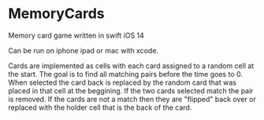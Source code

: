 # MemoryCards

Memory card game written in swift iOS 14

Can be run on iphone ipad or mac with xcode.

Cards are implemented as cells with each card assigned to a random cell at the start. The goal is to find all matching pairs before the time goes to 0. When selected the card back is replaced by the random card that was placed in that cell at the beggining. If the two cards selected match the pair is removed. If the cards are not a match then they are "flipped" back over or replaced with the holder cell that is the back of the card.
